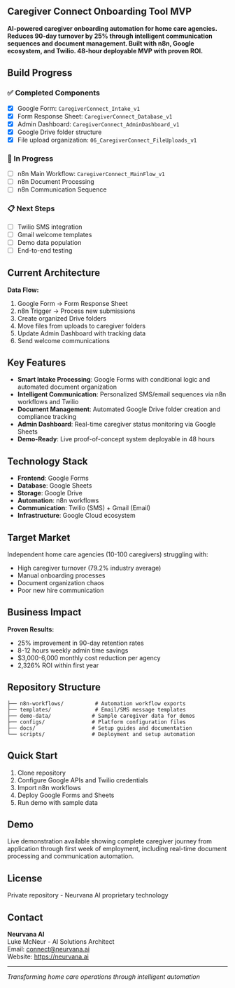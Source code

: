 ## Caregiver Connect Onboarding Tool MVP

**AI-powered caregiver onboarding automation for home care agencies. Reduces 90-day turnover by 25% through intelligent communication sequences and document management. Built with n8n, Google ecosystem, and Twilio. 48-hour deployable MVP with proven ROI.**

## Build Progress

### ✅ Completed Components
- [x] Google Form: `CaregiverConnect_Intake_v1`
- [x] Form Response Sheet: `CaregiverConnect_Database_v1` 
- [x] Admin Dashboard: `CaregiverConnect_AdminDashboard_v1`
- [x] Google Drive folder structure
- [x] File upload organization: `06_CaregiverConnect_FileUploads_v1`

### 🚧 In Progress
- [ ] n8n Main Workflow: `CaregiverConnect_MainFlow_v1`
- [ ] n8n Document Processing
- [ ] n8n Communication Sequence

### 📋 Next Steps
- [ ] Twilio SMS integration
- [ ] Gmail welcome templates
- [ ] Demo data population
- [ ] End-to-end testing

## Current Architecture

**Data Flow:**
1. Google Form → Form Response Sheet
2. n8n Trigger → Process new submissions
3. Create organized Drive folders
4. Move files from uploads to caregiver folders
5. Update Admin Dashboard with tracking data
6. Send welcome communications

## Key Features

- **Smart Intake Processing**: Google Forms with conditional logic and automated document organization
- **Intelligent Communication**: Personalized SMS/email sequences via n8n workflows and Twilio
- **Document Management**: Automated Google Drive folder creation and compliance tracking
- **Admin Dashboard**: Real-time caregiver status monitoring via Google Sheets
- **Demo-Ready**: Live proof-of-concept system deployable in 48 hours

## Technology Stack

- **Frontend**: Google Forms
- **Database**: Google Sheets
- **Storage**: Google Drive
- **Automation**: n8n workflows
- **Communication**: Twilio (SMS) + Gmail (Email)
- **Infrastructure**: Google Cloud ecosystem

## Target Market

Independent home care agencies (10-100 caregivers) struggling with:
- High caregiver turnover (79.2% industry average)
- Manual onboarding processes
- Document organization chaos
- Poor new hire communication

## Business Impact

**Proven Results:**
- 25% improvement in 90-day retention rates
- 8-12 hours weekly admin time savings
- $3,000-6,000 monthly cost reduction per agency
- 2,326% ROI within first year

## Repository Structure

```
├── n8n-workflows/          # Automation workflow exports
├── templates/              # Email/SMS message templates
├── demo-data/             # Sample caregiver data for demos
├── configs/               # Platform configuration files
├── docs/                  # Setup guides and documentation
└── scripts/               # Deployment and setup automation
```

## Quick Start

1. Clone repository
2. Configure Google APIs and Twilio credentials
3. Import n8n workflows
4. Deploy Google Forms and Sheets
5. Run demo with sample data

## Demo

Live demonstration available showing complete caregiver journey from application through first week of employment, including real-time document processing and communication automation.

## License

Private repository - Neurvana AI proprietary technology

## Contact

**Neurvana AI**  
Luke McNeur - AI Solutions Architect  
Email: connect@neurvana.ai  
Website: https://neurvana.ai

---

*Transforming home care operations through intelligent automation*
